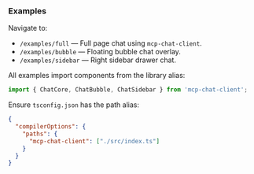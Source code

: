 ### Examples

Navigate to:
- `/examples/full` — Full page chat using `mcp-chat-client`.
- `/examples/bubble` — Floating bubble chat overlay.
- `/examples/sidebar` — Right sidebar drawer chat.

All examples import components from the library alias:
```ts
import { ChatCore, ChatBubble, ChatSidebar } from 'mcp-chat-client';
```

Ensure `tsconfig.json` has the path alias:
```json
{
  "compilerOptions": {
    "paths": {
      "mcp-chat-client": ["./src/index.ts"]
    }
  }
}
``` 